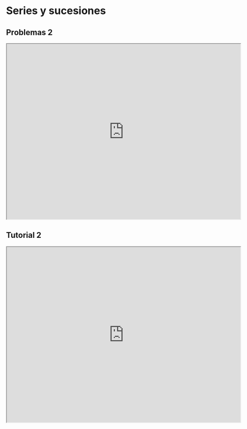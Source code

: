 # Series y sucesiones

## Problemas 2

<iframe src="https://drive.google.com/file/d/1iJhqi2OLO9nn81iZdnbQYk48xqXVJfBM/preview" width="640" height="480" allow="autoplay"></iframe>

## Tutorial 2

<iframe src="https://drive.google.com/file/d/1UwoES7hUlMWiDD-0UAh74jH66Tlk8N6A/preview" width="640" height="480" allow="autoplay"></iframe>
